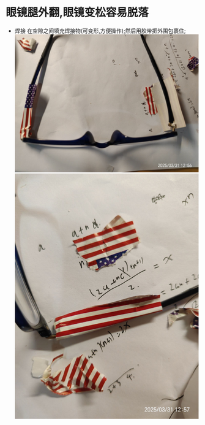 # 眼镜腿外翻,眼镜变松容易脱落
- 焊接
在空隙之间填充焊接物(可变形,方便操作);然后用胶带把外围包裹住;
![alt text](2b20e50cee2b14d768970ab9907f10db.jpg)
![alt text](0509fc788299a47c7bf666002693e969.jpg)
